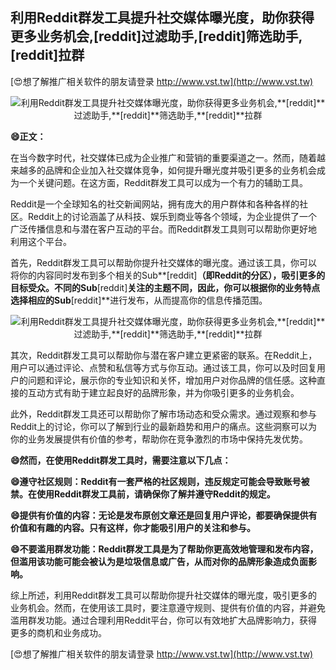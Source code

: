 ## **利用Reddit群发工具提升社交媒体曝光度，助你获得更多业务机会,**[reddit]**过滤助手,**[reddit]**筛选助手,**[reddit]**拉群**

[😍想了解推广相关软件的朋友请登录 http://www.vst.tw](http://www.vst.tw)

 <center><img src="https://vst.tw/MP4/tuiguang/png/0.png" alt="利用Reddit群发工具提升社交媒体曝光度，助你获得更多业务机会,**[reddit]**过滤助手,**[reddit]**筛选助手,**[reddit]**拉群"></center>

**😄正文：**

在当今数字时代，社交媒体已成为企业推广和营销的重要渠道之一。然而，随着越来越多的品牌和企业加入社交媒体竞争，如何提升曝光度并吸引更多的业务机会成为一个关键问题。在这方面，Reddit群发工具可以成为一个有力的辅助工具。

Reddit是一个全球知名的社交新闻网站，拥有庞大的用户群体和各种各样的社区。Reddit上的讨论涵盖了从科技、娱乐到商业等各个领域，为企业提供了一个广泛传播信息和与潜在客户互动的平台。而Reddit群发工具则可以帮助你更好地利用这个平台。

首先，Reddit群发工具可以帮助你提升社交媒体的曝光度。通过该工具，你可以将你的内容同时发布到多个相关的Sub**[reddit]**（即Reddit的分区），吸引更多的目标受众。不同的Sub**[reddit]**关注的主题不同，因此，你可以根据你的业务特点选择相应的Sub**[reddit]**进行发布，从而提高你的信息传播范围。

 <center><img src="https://vst.tw/MP4/tuiguang/png/5.png" alt="利用Reddit群发工具提升社交媒体曝光度，助你获得更多业务机会,**[reddit]**过滤助手,**[reddit]**筛选助手,**[reddit]**拉群"></center>

其次，Reddit群发工具可以帮助你与潜在客户建立更紧密的联系。在Reddit上，用户可以通过评论、点赞和私信等方式与你互动。通过该工具，你可以及时回复用户的问题和评论，展示你的专业知识和关怀，增加用户对你品牌的信任感。这种直接的互动方式有助于建立起良好的品牌形象，并为你吸引更多的业务机会。

此外，Reddit群发工具还可以帮助你了解市场动态和受众需求。通过观察和参与Reddit上的讨论，你可以了解到行业的最新趋势和用户的痛点。这些洞察可以为你的业务发展提供有价值的参考，帮助你在竞争激烈的市场中保持先发优势。

**😄然而，在使用Reddit群发工具时，需要注意以下几点：**

**😄遵守社区规则：Reddit有一套严格的社区规则，违反规定可能会导致账号被禁。在使用Reddit群发工具前，请确保你了解并遵守Reddit的规定。**

**😄提供有价值的内容：无论是发布原创文章还是回复用户评论，都要确保提供有价值和有趣的内容。只有这样，你才能吸引用户的关注和参与。**

**😄不要滥用群发功能：Reddit群发工具是为了帮助你更高效地管理和发布内容，但滥用该功能可能会被认为是垃圾信息或广告，从而对你的品牌形象造成负面影响。**

综上所述，利用Reddit群发工具可以帮助你提升社交媒体的曝光度，吸引更多的业务机会。然而，在使用该工具时，要注意遵守规则、提供有价值的内容，并避免滥用群发功能。通过合理利用Reddit平台，你可以有效地扩大品牌影响力，获得更多的商机和业务成功。

[😍想了解推广相关软件的朋友请登录 http://www.vst.tw](http://www.vst.tw)



